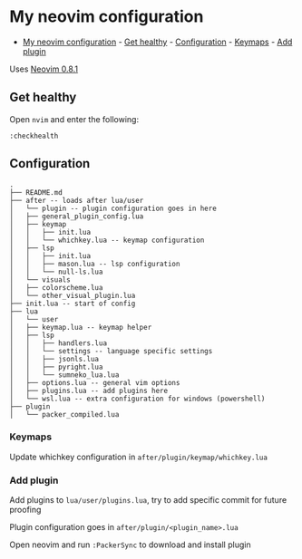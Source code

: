 # My neovim configuration

<!--toc:start-->

- [My neovim configuration](#my-neovim-configuration) - [Get healthy](#get-healthy) - [Configuration](#configuration) - [Keymaps](#keymaps) - [Add plugin](#add-plugin)
<!--toc:end-->

Uses [Neovim 0.8.1](https://github.com/neovim/neovim/releases/tag/v0.8.1)

## Get healthy

Open `nvim` and enter the following:

```
:checkhealth
```

## Configuration

```
.
├── README.md
├── after -- loads after lua/user
│   └── plugin -- plugin configuration goes in here
│   ├── general_plugin_config.lua
│   ├── keymap
│   │   ├── init.lua
│   │   └── whichkey.lua -- keymap configuration
│   ├── lsp
│   │   ├── init.lua
│   │   ├── mason.lua -- lsp configuration
│   │   └── null-ls.lua
│   └── visuals
│   ├── colorscheme.lua
│   └── other_visual_plugin.lua
├── init.lua -- start of config
├── lua
│   └── user
│   ├── keymap.lua -- keymap helper
│   ├── lsp
│   │   ├── handlers.lua
│   │   └── settings -- language specific settings
│   │   ├── jsonls.lua
│   │   ├── pyright.lua
│   │   └── sumneko_lua.lua
│   ├── options.lua -- general vim options
│   ├── plugins.lua -- add plugins here
│   └── wsl.lua -- extra configuration for windows (powershell)
├── plugin
│   └── packer_compiled.lua
```

### Keymaps

Update whichkey configuration in `after/plugin/keymap/whichkey.lua`

### Add plugin

Add plugins to `lua/user/plugins.lua`, try to add specific commit for future proofing

Plugin configuration goes in `after/plugin/<plugin_name>.lua`

Open neovim and run `:PackerSync` to download and install plugin
